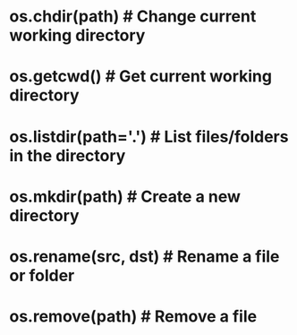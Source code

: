 # os.chdir(path)             # Change current working directory
# os.getcwd()                # Get current working directory
# os.listdir(path='.')       # List files/folders in the directory
# os.mkdir(path)             # Create a new directory
# os.rename(src, dst)        # Rename a file or folder
# os.remove(path)            # Remove a file
